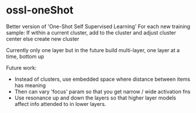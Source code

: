 # ossl-oneShot
Better version of 'One-Shot Self Supervised Learning'
For each new training sample:
  If within a current cluster, add to the cluster and adjust cluster center
  else create new cluster
  
Currently only one layer but in the future build multi-layer, one layer at a time, bottom up
  
Future work:
-  Instead of clusters, use embedded space where distance between items has meaning
-  Then can vary 'focus' param so that you get narrow / wide activation fns
-  Use resonance up and down the layers so that higher layer models affect info
    attended to in lower layers.
